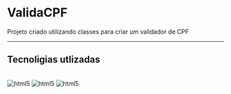 # ValidaCPF

<p>Projeto criado utilizando classes para criar um validador de CPF</p>

<hr>

## Tecnoligias utlizadas

<div style="display="inline_block"> <br/>
  <img aling=" center" alt="html5" src="https://img.shields.io/badge/HTML5-E34F26?style=for-the-badge&logo=html5&logoColor=white"/>
  <img aling=" center" alt="html5" src="https://img.shields.io/badge/CSS3-1572B6?style=for-the-badge&logo=css3&logoColor=white"/>
  <img aling=" center" alt="html5" src="https://img.shields.io/badge/JavaScript-F7DF1E?style=for-the-badge&logo=javascript&logoColor=black"><br/>
</div>
